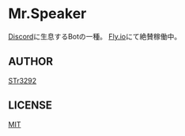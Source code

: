 # Mr.Speaker
[Discord](https://discord.com)に生息するBotの一種。
[Fly.io](https://fly.io)にて絶賛稼働中。

## AUTHOR
[STr3292](https://www.uebit.tk/STr3292)

## LICENSE
[MIT](https://choosealicense.com/licenses/mit/)